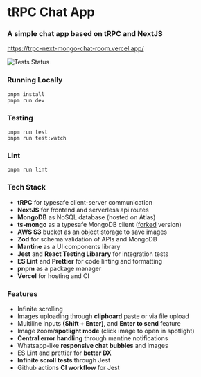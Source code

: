 # tRPC Chat App

### A simple chat app based on tRPC and NextJS

https://trpc-next-mongo-chat-room.vercel.app/

![Tests Status](https://github.com/github/docs/actions/workflows/test.yml/badge.svg)

### Running Locally

    pnpm install
    pnpm run dev

### Testing

    pnpm run test
    pnpm run test:watch

### Lint

    pnpm run lint

### Tech Stack

- **tRPC** for typesafe client-server communication
- **NextJS** for frontend and serverless api routes
- **MongoDB** as NoSQL database (hosted on Atlas)
- **ts-mongo** as a typesafe MongoDB client ([forked](https://github.com/MohammedMaaz/ts-mongo) version)
- **AWS S3** bucket as an object storage to save images
- **Zod** for schema validation of APIs and MongoDB
- **Mantine** as a UI components library
- **Jest** and **React Testing Libarary** for integration tests
- **ES Lint** and **Prettier** for code linting and formatting
- **pnpm** as a package manager
- **Vercel** for hosting and CI

### Features

- Infinite scrolling
- Images uploading through **clipboard** paste or via file upload
- Multiline inputs **(Shift + Enter)**, and **Enter to send** feature
- Image zoom/**spotlight mode** (click image to open in spotlight)
- **Central error handling** through mantine notifications
- Whatsapp-like **responsive chat bubbles** and images
- ES Lint and prettier for **better DX**
- **Infinite scroll tests** through Jest
- Github actions **CI workflow** for Jest
